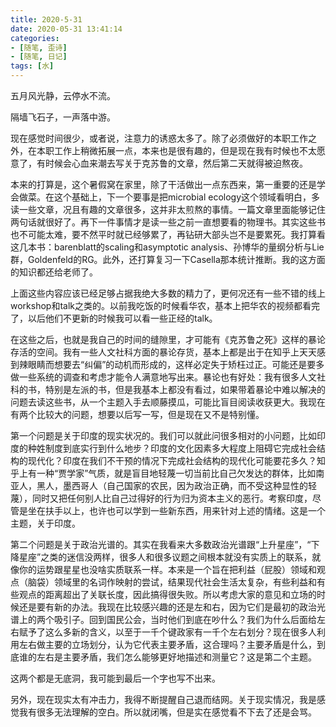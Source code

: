 ```yaml
---
title: 2020-5-31
date: 2020-05-31 13:41:14
categories: 
- [随笔, 歪诗]
- [随笔, 日记]
tags: [水]
---
```


五月风光静，云停水不流。

隔墙飞石子，一声落中游。

<!--more-->

现在感觉时间很少，或者说，注意力的诱惑太多了。除了必须做好的本职工作之外，在本职工作上稍微拓展一点，本来也是很有趣的，但是现在我有时候也不太愿意了，有时候会心血来潮去写关于克苏鲁的文章，然后第二天就得被迫熬夜。

本来的打算是，这个暑假窝在家里，除了干活做出一点东西来，第一重要的还是学会做菜。在这个基础上，下一个要事是把microbial ecology这个领域看明白，多读一些文章，况且有趣的文章很多，这并非太煎熬的事情。一篇文章里面能够记住两句话就很好了。再下一件事情才是读一些之前一直想要看的物理书。其实这些书也不可能太难，要不然平时就已经够累了，再钻研大部头岂不是要累死。我打算看这几本书：barenblatt的scaling和asymptotic analysis、孙博华的量纲分析与Lie群，Goldenfeld的RG。此外，还打算复习一下Casella那本统计推断。我的这方面的知识都还给老师了。

上面这些内容应该已经足够占据我绝大多数的精力了，更何况还有一些不错的线上workshop和talk之类的。以前我吃饭的时候看华农，基本上把华农的视频都看完了，以后他们不更新的时候我可以看一些正经的talk。

在这些之后，也就是我自己的时间的缝隙里，才可能有《克苏鲁之死》这样的暴论存活的空间。我有一些人文社科方面的暴论存货，基本上都是出于在知乎上天天感到辣眼睛而想要去“纠偏”的动机而形成的，这样必定失于矫枉过正。可能还是要多做一些系统的调查和考虑才能令人满意地写出来。暴论也有好处：我有很多人文社科的书，特别是左派的书，但是我基本上都没有看过，如果带着暴论中难以解决的问题去读这些书，从一个主题入手去顺藤摸瓜，可能比盲目阅读收获更大。我现在有两个比较大的问题，想要以后写一写，但是现在又不是特别懂。

第一个问题是关于印度的现实状况的。我们可以就此问很多相对的小问题，比如印度的种姓制度到底实行到什么地步？印度的文化因素多大程度上阻碍它完成社会结构的现代化？印度在我们不干预的情况下完成社会结构的现代化可能要花多久？知乎上有一种“贾学家”气质，就是盲目地轻蔑一切当前比自己欠发达的群体，比如南亚人，黑人，墨西哥人（自己国家的农民，因为政治正确，而不受这种显性的轻蔑），同时又把任何别人比自己过得好的行为归为资本主义的恶行。考察印度，尽管是坐在扶手以上，也许也可以学到一些新东西，用来针对上述的情绪。这是一个主题，关于印度。

第二个问题是关于政治光谱的。其实在我看来大多数政治光谱跟“上升星座”，“下降星座”之类的迷信没两样，很多人和很多议题之间根本就没有实质上的联系，就像你的运势跟星星也没啥实质联系一样。本来是一个旨在把利益（屁股）领域和观点（脑袋）领域里的名词作映射的尝试，结果现代社会生活太复杂，有些利益和有些观点的距离超出了关联长度，因此搞得很失败。所以考虑大家的意见和立场的时候还是要有新的办法。我现在比较感兴趣的还是左和右，因为它们是最初的政治光谱上的两个吸引子。回到国民公会，当时他们到底在吵什么？我们为什么后面给左右赋予了这么多新的含义，以至于一千个键政家有一千个左右划分？现在很多人利用左右做主要的立场划分，认为它代表主要矛盾，这合理吗？主要矛盾是什么，到底谁的左右是主要矛盾，我们怎么能够更好地描述和测量它？这是第二个主题。

这两个都是无底洞，我可能到最后一个字也写不出来。

另外，现在现实太有冲击力，我得不断提醒自己退而结网。关于现实情况，我是感觉我有很多无法理解的空白。所以就闭嘴，但是实在感觉看不下去了还是会骂。